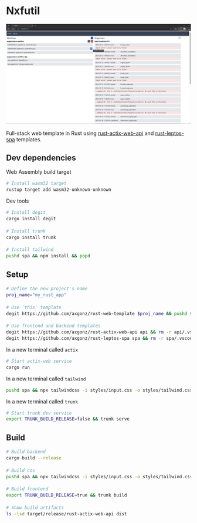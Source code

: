 # Nxfutil

![nxfutil.png](./docs/nxfutil.png)

Full-stack web template in Rust using [rust-actix-web-api](https://github.com/axgonz/rust-actix-web-api/blob/main/README.md#dev-dependencies) and [rust-leptos-spa](https://github.com/axgonz/rust-leptos-spa/blob/main/README.md#dev-dependencies) templates.

## Dev dependencies

Web Assembly build target
```bash
# Install wasm32 target
rustup target add wasm32-unknown-unknown
```

Dev tools
```bash
# Install degit
cargo install degit

# Install trunk
cargo install trunk

# Install tailwind
pushd spa && npm install && popd
```

## Setup

```bash
# Define the new project's name 
proj_name="my_rust_app"

# Use `this` template 
degit https://github.com/axgonz/rust-web-template $proj_name && pushd $proj_name

# Use frontend and backend templates
degit https://github.com/axgonz/rust-actix-web-api api && rm -r api/.vscode
degit https://github.com/axgonz/rust-leptos-spa spa && rm -r spa/.vscode
```

In a new terminal called `actix`
```bash
# Start actix-web service
cargo run
```

In a new terminal called `tailwind`
```bash
pushd spa && npx tailwindcss -i styles/input.css -o styles/tailwind.css --watch
```

In a new terminal called `trunk`
```bash
# Start trunk dev service
export TRUNK_BUILD_RELEASE=false && trunk serve
```

## Build

```bash
# Build backend
cargo build --release

# Build css
pushd spa && npx tailwindcss -i styles/input.css -o styles/tailwind.css --minify && popd

# Build frontend
export TRUNK_BUILD_RELEASE=true && trunk build

# Show build artifacts
ls -lsd target/release/rust-actix-web-api dist
```